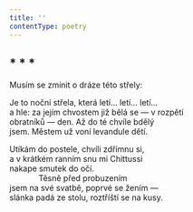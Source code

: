 ```yaml
---
title: ''
contentType: poetry
---
```


<section>

## \* \* \*

Musím se zmínit o dráze této střely:

Je to noční střela, která letí… letí… letí…  
a hle: za jejím chvostem již bělá se — v rozpětí  
obratníků — den. Až do té chvíle bdělý  
jsem. Městem už voní levandule dětí.

Utíkám do postele, chvíli zdřímnu si,  
a v krátkém ranním snu mi Chittussi  
nakape smutek do očí.  
             Těsně před probuzením  
jsem na své svatbě, poprvé se žením —  
slánka padá ze stolu, roztříští se na kusy.

</section>
